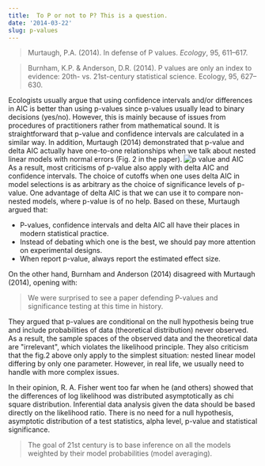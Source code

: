 ```yaml
---
title:  To P or not to P? This is a question.
date: '2014-03-22'
slug: p-values
---
```


>Murtaugh, P.A. (2014). In defense of P values. *Ecology*, 95, 611–617.

>Burnham, K.P. & Anderson, D.R. (2014). P values are only an index to evidence: 20th- vs. 21st-century statistical science. Ecology, 95, 627–630.


Ecologists usually argue that using confidence intervals and/or differences in AIC is better than using p-values since p-values usually lead to binary decisions (yes/no). However, this is mainly because of issues from procedures of practitioners rather from mathematical sound. It is straightforward that p-value and confidence intervals are calculated in a similar way. In addition, Murtaugh (2014) demonstrated that p-value and delta AIC actually have one-to-one relationships when we talk about nested linear models with normal errors (Fig. 2 in the paper).
![p value and AIC](http://i.imgur.com/5sm2XZh.png)  
As a result, most criticisms of p-value also apply with delta AIC and confidence intervals. The choice of cutoffs when one uses delta AIC in model selections is as arbitrary as the choice of significance levels of p-value. One advantage of delta AIC is that we can use it to compare non-nested models, where p-value is of no help. Based on these, Murtaugh argued that:

+ P-values, confidence intervals and delta AIC all have their places in modern statistical practice. 
+ Instead of debating which one is the best, we should pay more attention on experimental designs.
+ When report p-value, always report the estimated effect size.

On the other hand, Burnham and Anderson (2014) disagreed with Murtaugh (2014), opening with:
>We were surprised to see a paper defending P-values and significance testing at this time in history. 

They argued that p-values are conditional on the null hypothesis being true and include probabilities of data (theoretical distribution) never observed. As a result, the sample spaces of the observed data and the theoretical data are "irrelevant", which violates the likelihood principle. They also criticism that the fig.2 above only apply to the simplest situation: nested linear model differing by only one parameter. However, in real life, we usually need to handle with more complex issues.

In their opinion, R. A. Fisher went too far when he (and others) showed that the differences of log likelihood was distributed asymptotically as chi square distribution. Inferential data analysis given the data should be based directly on the likelihood ratio. There is no need for a null hypothesis, asymptotic distribution of a test statistics, alpha level, p-value and statistical significance. 

>The goal of 21st century is to base inference on all the models weighted by their model probabilities (model averaging).

 
